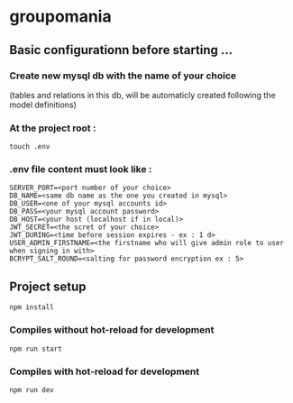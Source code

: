# groupomania


## Basic configurationn before starting ...

### Create new mysql db with the name of your choice
(tables and relations in this db, will be automaticly created following the model definitions)
### At the project root :
```
touch .env
```
### .env file content must look like :
```
SERVER_PORT=<port number of your choice>
DB_NAME=<same db name as the one you created in mysql>
DB_USER=<one of your mysql accounts id>
DB_PASS=<your mysql account password>
DB_HOST=<your host (localhost if in local)>
JWT_SECRET=<the scret of your choice>
JWT_DURING=<time before session expires - ex : 1 d>
USER_ADMIN_FIRSTNAME=<the firstname who will give admin role to user when signing in with>
BCRYPT_SALT_ROUND=<salting for password encryption ex : 5>
```


## Project setup
```
npm install
```

### Compiles without hot-reload for development
```
npm run start
```

### Compiles with hot-reload for development
```
npm run dev
```

